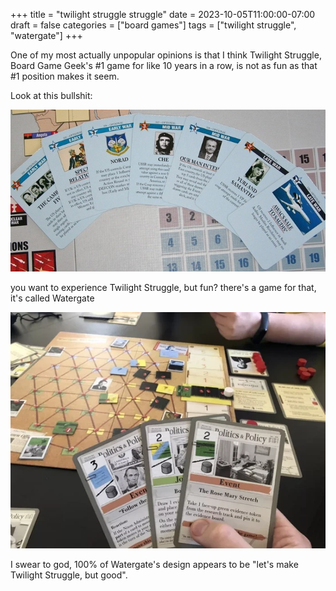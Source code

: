 +++
title = "twilight struggle struggle"
date = 2023-10-05T11:00:00-07:00
draft = false
categories = ["board games"]
tags = ["twilight struggle", "watergate"]
+++

One of my most actually unpopular opinions is that I think Twilight Struggle, Board Game Geek's #1 game for like 10 years in a row, is not as fun as that #1 position makes it seem.

Look at this bullshit:

![](./bullshit.png)

you want to experience Twilight Struggle, but fun? there's a game for that, it's called Watergate

![](./watergate.png)

I swear to god, 100% of Watergate's design appears to be "let's make Twilight Struggle, but good".